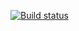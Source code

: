 [![Build status](https://ci.appveyor.com/api/projects/status/eoatrkskcmi4kr1x?svg=true)](https://ci.appveyor.com/project/r616on/react-home-works-7-hoc)
